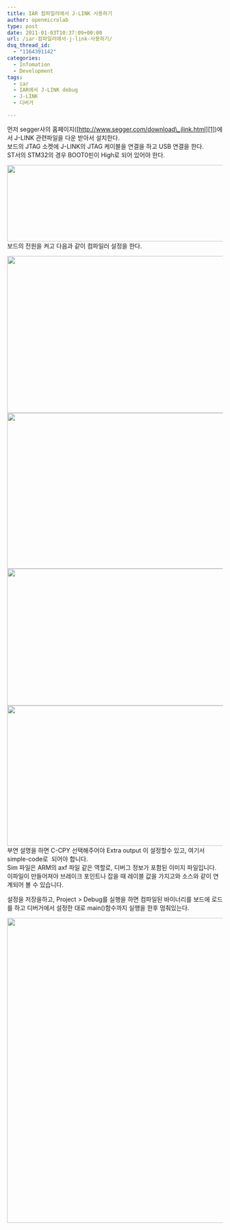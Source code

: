 ```yaml
---
title: IAR 컴파일러에서 J-LINK 사용하기
author: openmicrolab
type: post
date: 2011-01-03T10:37:09+00:00
url: /iar-컴파일러에서-j-link-사용하기/
dsq_thread_id:
  - "1164391142"
categories:
  - Infomation
  - Development
tags:
  - iar
  - IAR에서 J-LINK debug
  - J-LINK
  - 디버거

---
```

먼저 segger사의 홈페이지([<A title="[http://www.segger.com/download\_jlink.html]로 이동합니다." href="http://www.segger.com/download\_jlink.html" target=\_blank>http://www.segger.com/download\_jlink.html][1]</A>)에서 J-LINK&nbsp;관련파일을 다운 받아서 설치한다.  
보드의 JTAG 소켓에 J-LINK의 JTAG 케이블을 연결을 하고 USB 연결을 한다.  
ST서의 STM32의 경우 BOOT0핀이 High로 되어 있어야 한다. 

<img loading="lazy" src="/images/1/cfile28.uf.1137E6374D21A3E502945F.jpg" class="aligncenter" width="680" height="178" alt="" filename="stm32_bootmode.jpg" filemime="image/jpeg" /> 보드의 전원을 켜고 다음과 같이 컴파일러 설정을 한다.

<img loading="lazy" src="/images/1/cfile22.uf.142210374D21A59C3DF360.jpg" class="aligncenter" width="592" height="366" alt="" filename="iar_1.jpg" filemime="image/jpeg" /><img loading="lazy" src="/images/1/cfile9.uf.162210374D21A59D3E20F1.jpg" class="aligncenter" width="590" height="363" alt="" filename="iar_2.jpg" filemime="image/jpeg" /><img loading="lazy" src="/images/1/cfile26.uf.172210374D21A59D3FF274.jpg" class="aligncenter" width="595" height="319" alt="" filename="iar_3.jpg" filemime="image/jpeg" /><img loading="lazy" src="/images/1/cfile10.uf.162210374D21A59D402932.jpg" class="aligncenter" width="596" height="327" alt="" filename="iar_4.jpg" filemime="image/jpeg" />  
부연 설명을 하면 C-CPY 선택해주어야 Extra output 이 설정할수 있고, 여기서 simple-code로&nbsp; 되어야 합니다.  
Sim 파일은 ARM의 axf 파일 같은 역할로, 디버그 정보가 포함된 이미지 파일입니다.  
이파일이 만들어져야 브레이크 포인트나 잡을 때 레이블 값을 가지고와 소스와 같이 연계되어 볼 수 있습니다. 

설정을 저장을하고, Project > Debug를 실행을 하면 컴파일된 바이너리를 보드에 로드를 하고 디버거에서 설정한 대로 main()함수까지 실행을 한후 멈춰있는다.

<img loading="lazy" src="/images/1/cfile24.uf.1944833B4D21A6822B0DD3.jpg" class="aligncenter" width="680" height="711" alt="" filename="iar_5.jpg" filemime="image/jpeg" />

 [1]: http://www.segger.com/download_jlink.html